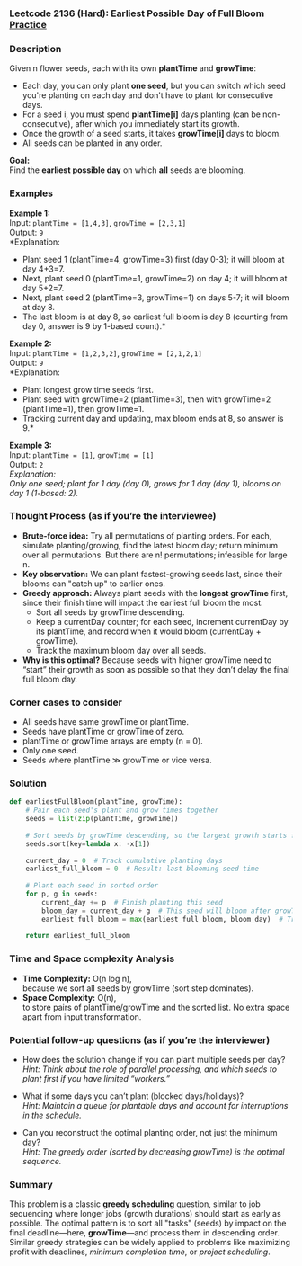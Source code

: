 ### Leetcode 2136 (Hard): Earliest Possible Day of Full Bloom [Practice](https://leetcode.com/problems/earliest-possible-day-of-full-bloom)

### Description  
Given n flower seeds, each with its own **plantTime** and **growTime**:

- Each day, you can only plant **one seed**, but you can switch which seed you're planting on each day and don't have to plant for consecutive days.
- For a seed i, you must spend **plantTime[i]** days planting (can be non-consecutive), after which you immediately start its growth.
- Once the growth of a seed starts, it takes **growTime[i]** days to bloom.
- All seeds can be planted in any order.

**Goal:**  
Find the **earliest possible day** on which **all** seeds are blooming.

### Examples  

**Example 1:**  
Input: `plantTime = [1,4,3]`, `growTime = [2,3,1]`  
Output: `9`  
*Explanation:  
- Plant seed 1 (plantTime=4, growTime=3) first (day 0-3); it will bloom at day 4+3=7.  
- Next, plant seed 0 (plantTime=1, growTime=2) on day 4; it will bloom at day 5+2=7.  
- Next, plant seed 2 (plantTime=3, growTime=1) on days 5-7; it will bloom at day 8.  
- The last bloom is at day 8, so earliest full bloom is day 8 (counting from day 0, answer is 9 by 1-based count).*

**Example 2:**  
Input: `plantTime = [1,2,3,2]`, `growTime = [2,1,2,1]`  
Output: `9`  
*Explanation:  
- Plant longest grow time seeds first.  
- Plant seed with growTime=2 (plantTime=3), then with growTime=2 (plantTime=1), then growTime=1.  
- Tracking current day and updating, max bloom ends at 8, so answer is 9.*

**Example 3:**  
Input: `plantTime = [1]`, `growTime = [1]`  
Output: `2`  
*Explanation:  
Only one seed; plant for 1 day (day 0), grows for 1 day (day 1), blooms on day 1 (1-based: 2).*


### Thought Process (as if you’re the interviewee)  
- **Brute-force idea:** Try all permutations of planting orders. For each, simulate planting/growing, find the latest bloom day; return minimum over all permutations. But there are n! permutations; infeasible for large n.
- **Key observation:** We can plant fastest-growing seeds last, since their blooms can "catch up" to earlier ones.  
- **Greedy approach:** Always plant seeds with the **longest growTime** first, since their finish time will impact the earliest full bloom the most.
    - Sort all seeds by growTime descending.
    - Keep a currentDay counter; for each seed, increment currentDay by its plantTime, and record when it would bloom (currentDay + growTime).
    - Track the maximum bloom day over all seeds.
- **Why is this optimal?** Because seeds with higher growTime need to “start” their growth as soon as possible so that they don’t delay the final full bloom day.

### Corner cases to consider  
- All seeds have same growTime or plantTime.
- Seeds have plantTime or growTime of zero.
- plantTime or growTime arrays are empty (n = 0).
- Only one seed.
- Seeds where plantTime ≫ growTime or vice versa.

### Solution

```python
def earliestFullBloom(plantTime, growTime):
    # Pair each seed's plant and grow times together
    seeds = list(zip(plantTime, growTime))
    
    # Sort seeds by growTime descending, so the largest growth starts first
    seeds.sort(key=lambda x: -x[1])
    
    current_day = 0  # Track cumulative planting days
    earliest_full_bloom = 0  # Result: last blooming seed time
    
    # Plant each seed in sorted order
    for p, g in seeds:
        current_day += p  # Finish planting this seed
        bloom_day = current_day + g  # This seed will bloom after growTime
        earliest_full_bloom = max(earliest_full_bloom, bloom_day)  # Track latest among all
    
    return earliest_full_bloom
```

### Time and Space complexity Analysis  

- **Time Complexity:** O(n log n),  
  because we sort all seeds by growTime (sort step dominates).
- **Space Complexity:** O(n),  
  to store pairs of plantTime/growTime and the sorted list. No extra space apart from input transformation.

### Potential follow-up questions (as if you’re the interviewer)  

- How does the solution change if you can plant multiple seeds per day?  
  *Hint: Think about the role of parallel processing, and which seeds to plant first if you have limited “workers.”*

- What if some days you can’t plant (blocked days/holidays)?  
  *Hint: Maintain a queue for plantable days and account for interruptions in the schedule.*

- Can you reconstruct the optimal planting order, not just the minimum day?  
  *Hint: The greedy order (sorted by decreasing growTime) is the optimal sequence.*

### Summary
This problem is a classic **greedy scheduling** question, similar to job sequencing where longer jobs (growth durations) should start as early as possible. The optimal pattern is to sort all "tasks" (seeds) by impact on the final deadline—here, **growTime**—and process them in descending order.  
Similar greedy strategies can be widely applied to problems like maximizing profit with deadlines, *minimum completion time*, or *project scheduling*.